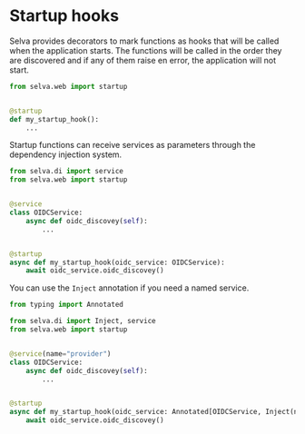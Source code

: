 # Startup hooks

Selva provides decorators to mark functions as hooks that will be called when the
application starts. The functions will be called in the order they are discovered
and if any of them raise en error, the application will not start.

```python
from selva.web import startup


@startup
def my_startup_hook():
    ...
```

Startup functions can receive services as parameters through the dependency injection
system.

```python
from selva.di import service
from selva.web import startup


@service
class OIDCService:
    async def oidc_discovey(self):
        ...


@startup
async def my_startup_hook(oidc_service: OIDCService):
    await oidc_service.oidc_discovey()
```

You can use the `Inject` annotation if you need a named service.

```python
from typing import Annotated

from selva.di import Inject, service
from selva.web import startup


@service(name="provider")
class OIDCService:
    async def oidc_discovey(self):
        ...


@startup
async def my_startup_hook(oidc_service: Annotated[OIDCService, Inject(name="provider")]):
    await oidc_service.oidc_discovey()
```